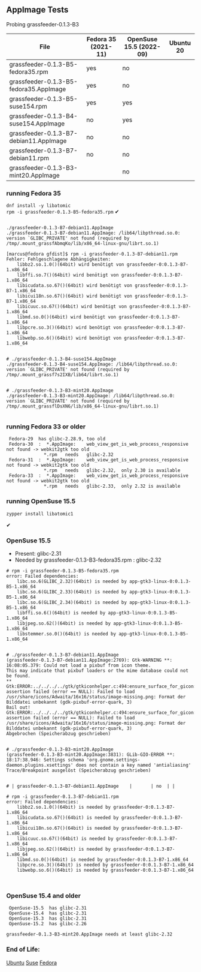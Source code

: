 ## AppImage Tests

Probing  grassfeeder-0.1.3-B3

| File                                      | Fedora 35 (2021-11) | OpenSuse 15.5 (2022-09) | Ubuntu 20 |
| ---- | ---- | ---- | ---- |
| grassfeeder-0.1.3-B5-fedora35.rpm         | yes   | no  | |
| grassfeeder-0.1.3-B5-fedora35.AppImage    | yes   | no  | |
| grassfeeder-0.1.3-B5-suse154.rpm          | yes   | yes | |
| grassfeeder-0.1.3-B4-suse154.AppImage     | no    | yes | |
| grassfeeder-0.1.3-B7-debian11.AppImage    | no    | no  | |
| grassfeeder-0.1.3-B7-debian11.rpm         | no    | no  | |
| grassfeeder-0.1.3-B3-mint20.AppImage      |       | no  | |  

### running Fedora 35

` dnf install -y libatomic  `  
` rpm -i grassfeeder-0.1.3-B5-fedora35.rpm `   &#x2714;

```

./grassfeeder-0.1.3-B7-debian11.AppImage 
./grassfeeder-0.1.3-B7-debian11.AppImage: /lib64/libpthread.so.0: version `GLIBC_PRIVATE' not found (required by /tmp/.mount_grassfAbmqKo/lib/x86_64-linux-gnu/librt.so.1)

[marcus@fedora gfdist]$ rpm -i grassfeeder-0.1.3-B7-debian11.rpm 
Fehler: Fehlgeschlagene Abhängigkeiten:
    libbz2.so.1.0()(64bit) wird benötigt von grassfeeder-0:0.1.3-B7-1.x86_64
    libffi.so.7()(64bit) wird benötigt von grassfeeder-0:0.1.3-B7-1.x86_64
    libicudata.so.67()(64bit) wird benötigt von grassfeeder-0:0.1.3-B7-1.x86_64
    libicui18n.so.67()(64bit) wird benötigt von grassfeeder-0:0.1.3-B7-1.x86_64
    libicuuc.so.67()(64bit) wird benötigt von grassfeeder-0:0.1.3-B7-1.x86_64
    libmd.so.0()(64bit) wird benötigt von grassfeeder-0:0.1.3-B7-1.x86_64
    libpcre.so.3()(64bit) wird benötigt von grassfeeder-0:0.1.3-B7-1.x86_64
    libwebp.so.6()(64bit) wird benötigt von grassfeeder-0:0.1.3-B7-1.x86_64


# ./grassfeeder-0.1.3-B4-suse154.AppImage
./grassfeeder-0.1.3-B4-suse154.AppImage: /lib64/libpthread.so.0: version `GLIBC_PRIVATE' not found (required by /tmp/.mount_grassf7s2IXB/lib64/librt.so.1)


# ./grassfeeder-0.1.3-B3-mint20.AppImage 
./grassfeeder-0.1.3-B3-mint20.AppImage: /lib64/libpthread.so.0: version `GLIBC_PRIVATE' not found (required by /tmp/.mount_grassflDsXN6/lib/x86_64-linux-gnu/librt.so.1)


```



### running Fedora 33 or older
     Fedora-29  has glibc-2.28.9, too old
     Fedora-30  :  *.AppImage:    web_view_get_is_web_process_responsive  not found -> webkit2gtk too old
                  *.rpm   needs   glibc-2.32
     Fedora-31  :  *.AppImage:    web_view_get_is_web_process_responsive  not found -> webkit2gtk too old
                  *.rpm   needs   glibc-2.32,  only 2.30 is available
     Fedora-33  :  *.AppImage:    web_view_get_is_web_process_responsive  not found -> webkit2gtk too old
                  *.rpm   needs   glibc-2.33,  only 2.32 is available
                       


### running  OpenSuse 15.5
`zypper install libatomic1  ` 

&#x2714;




### OpenSuse  15.5
 - Present:  glibc-2.31    
 - Needed by grassfeeder-0.1.3-B3-fedora35.rpm :  glibc-2.32

```
# rpm -i grassfeeder-0.1.3-B5-fedora35.rpm 
error: Failed dependencies:
    libc.so.6(GLIBC_2.32)(64bit) is needed by app-gtk3-linux-0:0.1.3-B5-1.x86_64
    libc.so.6(GLIBC_2.33)(64bit) is needed by app-gtk3-linux-0:0.1.3-B5-1.x86_64
    libc.so.6(GLIBC_2.34)(64bit) is needed by app-gtk3-linux-0:0.1.3-B5-1.x86_64
    libffi.so.6()(64bit) is needed by app-gtk3-linux-0:0.1.3-B5-1.x86_64
    libjpeg.so.62()(64bit) is needed by app-gtk3-linux-0:0.1.3-B5-1.x86_64
    libstemmer.so.0()(64bit) is needed by app-gtk3-linux-0:0.1.3-B5-1.x86_64
    
    
# ./grassfeeder-0.1.3-B7-debian11.AppImage 
(grassfeeder-0.1.3-B7-debian11.AppImage:2769): Gtk-WARNING **: 16:08:05.379: Could not load a pixbuf from icon theme.
This may indicate that pixbuf loaders or the mime database could not be found.
**
Gtk:ERROR:../../../../gtk/gtkiconhelper.c:494:ensure_surface_for_gicon: assertion failed (error == NULL): Failed to load /usr/share/icons/Adwaita/16x16/status/image-missing.png: Format der Bilddatei unbekannt (gdk-pixbuf-error-quark, 3)
Bail out! Gtk:ERROR:../../../../gtk/gtkiconhelper.c:494:ensure_surface_for_gicon: assertion failed (error == NULL): Failed to load /usr/share/icons/Adwaita/16x16/status/image-missing.png: Format der Bilddatei unbekannt (gdk-pixbuf-error-quark, 3)
Abgebrochen (Speicherabzug geschrieben)


# ./grassfeeder-0.1.3-B3-mint20.AppImage 
(grassfeeder-0.1.3-B3-mint20.AppImage:3831): GLib-GIO-ERROR **: 18:17:38.946: Settings schema 'org.gnome.settings-daemon.plugins.xsettings' does not contain a key named 'antialiasing'
Trace/Breakpoint ausgelöst (Speicherabzug geschrieben)


# | grassfeeder-0.1.3-B7-debian11.AppImage    |       | no  | |

# rpm -i grassfeeder-0.1.3-B7-debian11.rpm 
error: Failed dependencies:
    libbz2.so.1.0()(64bit) is needed by grassfeeder-0:0.1.3-B7-1.x86_64
    libicudata.so.67()(64bit) is needed by grassfeeder-0:0.1.3-B7-1.x86_64
    libicui18n.so.67()(64bit) is needed by grassfeeder-0:0.1.3-B7-1.x86_64
    libicuuc.so.67()(64bit) is needed by grassfeeder-0:0.1.3-B7-1.x86_64
    libjpeg.so.62()(64bit) is needed by grassfeeder-0:0.1.3-B7-1.x86_64
    libmd.so.0()(64bit) is needed by grassfeeder-0:0.1.3-B7-1.x86_64
    libpcre.so.3()(64bit) is needed by grassfeeder-0:0.1.3-B7-1.x86_64
    libwebp.so.6()(64bit) is needed by grassfeeder-0:0.1.3-B7-1.x86_64

    
```

### OpenSuse  15.4 and older
     OpenSuse-15.5  has glibc-2.31
     OpenSuse-15.4  has glibc-2.31
     OpenSuse-15.3  has glibc-2.31
     OpenSuse-15.2  has glibc-2.26

    grassfeeder-0.1.3-B3-mint20.AppImage needs at least glibc-2.32


     



### End of Life: 
[Ubuntu](https://endoflife.date/ubuntu) [Suse](https://endoflife.date/opensuse) [Fedora](https://endoflife.date/fedora)



